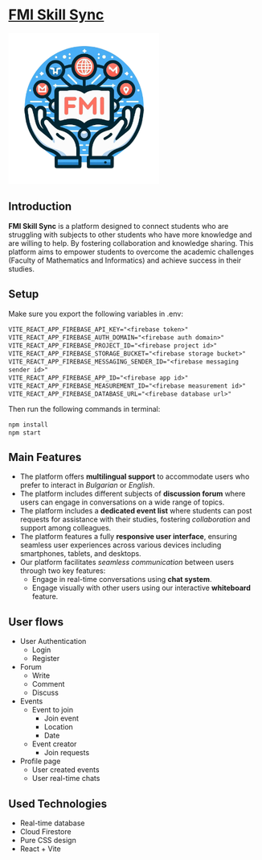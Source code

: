 # [FMI Skill Sync](https://fmi-codes-a71a1.web.app/) 

<img src="logo.png" alt="logo.png" height="300" />

## Introduction

**FMI Skill Sync** is a platform designed to connect students who are struggling with subjects to other students who have more knowledge and are willing to help. By fostering collaboration and knowledge sharing. This platform aims to empower students to overcome the academic challenges (Faculty of Mathematics and Informatics) and achieve success in their studies.

## Setup

Make sure you export the following variables in .env:
```
VITE_REACT_APP_FIREBASE_API_KEY="<firebase token>"
VITE_REACT_APP_FIREBASE_AUTH_DOMAIN="<firebase auth domain>"
VITE_REACT_APP_FIREBASE_PROJECT_ID="<firebase project id>"
VITE_REACT_APP_FIREBASE_STORAGE_BUCKET="<firebase storage bucket>"
VITE_REACT_APP_FIREBASE_MESSAGING_SENDER_ID="<firebase messaging sender id>"
VITE_REACT_APP_FIREBASE_APP_ID="<firebase app id>"
VITE_REACT_APP_FIREBASE_MEASUREMENT_ID="<firebase measurement id>"
VITE_REACT_APP_FIREBASE_DATABASE_URL="<firebase database url>"
```
Then run the following commands in terminal:
```
npm install
npm start
```

## Main Features
* The platform offers **multilingual support** to accommodate users who prefer to interact in *Bulgarian* or *English*.
* The platform includes different subjects of **discussion forum** where users can engage in conversations on a wide range of topics.
* The platform includes a **dedicated event list** where students can post requests for assistance with their studies, fostering *collaboration* and support among colleagues.
* The platform features a fully **responsive user interface**, ensuring seamless user experiences across various devices including smartphones, tablets, and desktops.
* Our platform facilitates *seamless communication* between users through two key features:
  - Engage in real-time conversations using **chat system**.
   - Engage visually with other users using our interactive **whiteboard** feature.

## User flows
* User Authentication
  - Login
  - Register
* Forum
  - Write
  - Comment
  - Discuss
* Events
  - Event to join
    - Join event
    - Location
    - Date
  - Event creator
    - Join requests
* Profile page
  - User created events
  - User real-time chats

## Used Technologies
* Real-time database
* Cloud Firestore
* Pure CSS design
* React + Vite
